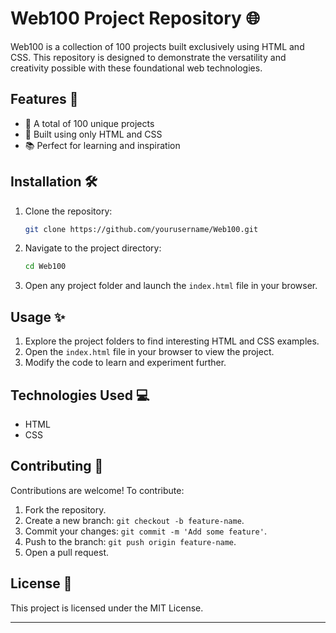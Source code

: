 # Web100 Project Repository 🌐

Web100 is a collection of 100 projects built exclusively using HTML and CSS. This repository is designed to demonstrate the versatility and creativity possible with these foundational web technologies.

## Features 🚀

- 💯 A total of 100 unique projects
- 🌟 Built using only HTML and CSS
- 📚 Perfect for learning and inspiration

## Installation 🛠️

1. Clone the repository:
   ```bash
   git clone https://github.com/yourusername/Web100.git
   ```

2. Navigate to the project directory:
   ```bash
   cd Web100
   ```

3. Open any project folder and launch the `index.html` file in your browser.

## Usage ✨

1. Explore the project folders to find interesting HTML and CSS examples.
2. Open the `index.html` file in your browser to view the project.
3. Modify the code to learn and experiment further.

## Technologies Used 💻

- HTML
- CSS

## Contributing 🤝

Contributions are welcome! To contribute:
1. Fork the repository.
2. Create a new branch: `git checkout -b feature-name`.
3. Commit your changes: `git commit -m 'Add some feature'`.
4. Push to the branch: `git push origin feature-name`.
5. Open a pull request.

## License 📄

This project is licensed under the MIT License.

---
